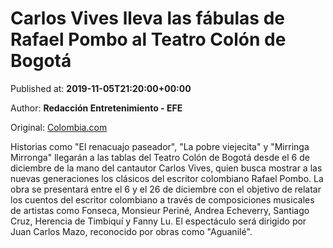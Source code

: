 
# Carlos Vives lleva las fábulas de Rafael Pombo al Teatro Colón de Bogotá

Published at: **2019-11-05T21:20:00+00:00**

Author: **Redacción Entretenimiento - EFE**

Original: [Colombia.com](https://www.colombia.com/entretenimiento/teatro/fabulas-de-rafael-pombo-por-carlos-vives-246599)

Historias como "El renacuajo paseador", "La pobre viejecita" y "Mirringa Mirronga" llegarán a las tablas del Teatro Colón de Bogotá desde el 6 de diciembre de la mano del cantautor Carlos Vives, quien busca mostrar a las nuevas generaciones los clásicos del escritor colombiano Rafael Pombo.
La obra se presentará entre el 6 y el 26 de diciembre con el objetivo de relatar los cuentos del escritor colombiano a través de composiciones musicales de artistas como Fonseca, Monsieur Periné, Andrea Echeverry, Santiago Cruz, Herencia de Timbiquí y Fanny Lu. El espectáculo será dirigido por Juan Carlos Mazo, reconocido por obras como "Aguanilé".
